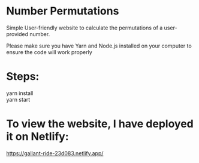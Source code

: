 # Number Permutations
Simple User-friendly website to calculate the permutations of a user-provided number.


Please make sure you have Yarn and Node.js installed on your computer to ensure the code will work properly

# Steps:
yarn install
<br />
yarn start


# To view the website, I have deployed it on Netlify:
https://gallant-ride-23d083.netlify.app/
